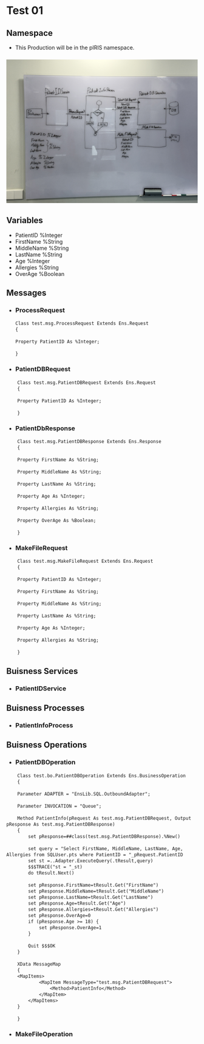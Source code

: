 # Test 01
## Namespace
- This Production will be in the pIRIS namespace.
### ![Diagram](Test01.jpg)
## Variables
- PatientID %Integer
- FirstName %String
- MiddleName %String
- LastName %String
- Age %Integer
- Allergies %String
- OverAge %Boolean
## Messages
- ### ProcessRequest
    ```
    Class test.msg.ProcessRequest Extends Ens.Request
    {

    Property PatientID As %Integer;

    }
    ```
- ### PatientDBRequest
```
    Class test.msg.PatientDBRequest Extends Ens.Request
    {

    Property PatientID As %Integer;

    }
```
- ### PatientDbResponse
```
    Class test.msg.PatientDBResponse Extends Ens.Response
    {

    Property FirstName As %String;

    Property MiddleName As %String;

    Property LastName As %String;

    Property Age As %Integer;

    Property Allergies As %String;

    Property OverAge As %Boolean;

    }
```
- ### MakeFileRequest
```
    Class test.msg.MakeFileRequest Extends Ens.Request
    {

    Property PatientID As %Integer;

    Property FirstName As %String;

    Property MiddleName As %String;

    Property LastName As %String;

    Property Age As %Integer;

    Property Allergies As %String;

    }
```
## Buisness Services
- ### PatientIDService
## Buisness Processes
- ### PatientInfoProcess
## Buisness Operations
- ### PatientDBOperation
```
    Class test.bo.PatientDBOperation Extends Ens.BusinessOperation
    {

    Parameter ADAPTER = "EnsLib.SQL.OutboundAdapter";

    Parameter INVOCATION = "Queue";

    Method PatientInfo(pRequest As test.msg.PatientDBRequest, Output pResponse As test.msg.PatientDBResponse)
    {
        set pResponse=##class(test.msg.PatientDBResponse).%New()
        
        set query = "Select FirstName, MiddleName, LastName, Age, Allergies from SQLUser.pts where PatientID = "_pRequest.PatientID
        set st =..Adapter.ExecuteQuery(.tResult,query)
        $$$TRACE("st = "_st) 
        do tResult.Next()

        set pResponse.FirstName=tResult.Get("FirstName")    
        set pResponse.MiddleName=tResult.Get("MiddleName")
        set pResponse.LastName=tResult.Get("LastName")
        set pResponse.Age=tResult.Get("Age")
        set pResponse.Allergies=tResult.Get("Allergies")
        set pResponse.OverAge=0
        if (pResponse.Age >= 18) {
            set pResponse.OverAge=1
        }

        Quit $$$OK
    }

    XData MessageMap
    {
    <MapItems>
            <MapItem MessageType="test.msg.PatientDBRequest">
                <Method>PatientInfo</Method>
            </MapItem>
        </MapItems>
    }

    }
```
- ### MakeFileOperation
## 